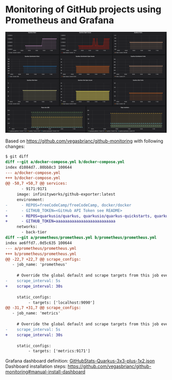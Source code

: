 # Monitoring of GitHub projects using Prometheus and Grafana

![Quarkus GH monitoring](quarkus-monitoring.png)

Based on https://github.com/vegasbrianc/github-monitoring with following changes:
```diff
$ git diff
diff --git a/docker-compose.yml b/docker-compose.yml
index d1084d7..80bb8c3 100644
--- a/docker-compose.yml
+++ b/docker-compose.yml
@@ -50,7 +50,7 @@ services:
       - 9171:9171
     image: infinityworks/github-exporter:latest
     environment:
-      - REPOS=freeCodeCamp/freeCodeCamp, docker/docker
-      - GITHUB_TOKEN=<GitHub API Token see README>
+      - REPOS=quarkusio/quarkus, quarkusio/quarkus-quickstarts, quarkusio/quarkusio.github.io
+      - GITHUB_TOKEN=aaaaaaaaaaaaaaaaaaaaaaaaaa
     networks:
       - back-tier
diff --git a/prometheus/prometheus.yml b/prometheus/prometheus.yml
index ae6ffd7..0d5c635 100644
--- a/prometheus/prometheus.yml
+++ b/prometheus/prometheus.yml
@@ -22,7 +22,7 @@ scrape_configs:
   - job_name: 'prometheus'

     # Override the global default and scrape targets from this job every 5 seconds.
-    scrape_interval: 5s
+    scrape_interval: 30s

     static_configs:
          - targets: ['localhost:9090']
@@ -31,7 +31,7 @@ scrape_configs:
   - job_name: 'metrics'

     # Override the global default and scrape targets from this job every 5 seconds.
-    scrape_interval: 5s
+    scrape_interval: 30s

     static_configs:
          - targets: ['metrics:9171']
```

Grafana dashboard definition: [GitHubStats-Quarkus-3x3-plus-1x2.json](GitHubStats-Quarkus-3x3-plus-1x2.json)
Dashboard installation steps: https://github.com/vegasbrianc/github-monitoring#manual-install-dashboard